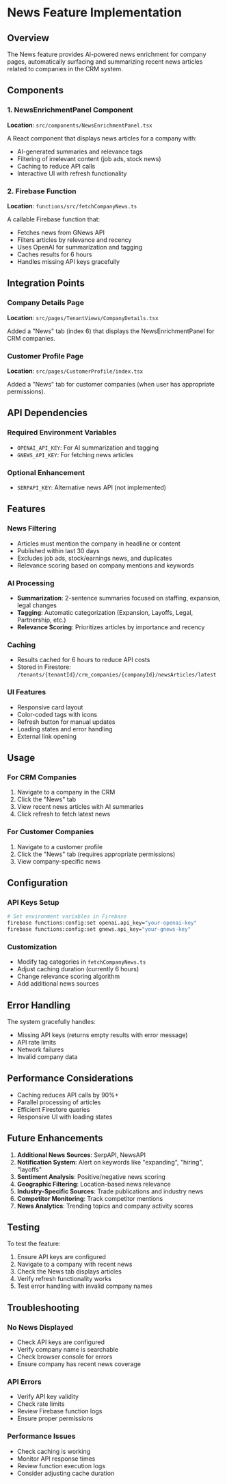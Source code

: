 # News Feature Implementation

## Overview

The News feature provides AI-powered news enrichment for company pages, automatically surfacing and summarizing recent news articles related to companies in the CRM system.

## Components

### 1. NewsEnrichmentPanel Component
**Location**: `src/components/NewsEnrichmentPanel.tsx`

A React component that displays news articles for a company with:
- AI-generated summaries and relevance tags
- Filtering of irrelevant content (job ads, stock news)
- Caching to reduce API calls
- Interactive UI with refresh functionality

### 2. Firebase Function
**Location**: `functions/src/fetchCompanyNews.ts`

A callable Firebase function that:
- Fetches news from GNews API
- Filters articles by relevance and recency
- Uses OpenAI for summarization and tagging
- Caches results for 6 hours
- Handles missing API keys gracefully

## Integration Points

### Company Details Page
**Location**: `src/pages/TenantViews/CompanyDetails.tsx`

Added a "News" tab (index 6) that displays the NewsEnrichmentPanel for CRM companies.

### Customer Profile Page
**Location**: `src/pages/CustomerProfile/index.tsx`

Added a "News" tab for customer companies (when user has appropriate permissions).

## API Dependencies

### Required Environment Variables
- `OPENAI_API_KEY`: For AI summarization and tagging
- `GNEWS_API_KEY`: For fetching news articles

### Optional Enhancement
- `SERPAPI_KEY`: Alternative news API (not implemented)

## Features

### News Filtering
- Articles must mention the company in headline or content
- Published within last 30 days
- Excludes job ads, stock/earnings news, and duplicates
- Relevance scoring based on company mentions and keywords

### AI Processing
- **Summarization**: 2-sentence summaries focused on staffing, expansion, legal changes
- **Tagging**: Automatic categorization (Expansion, Layoffs, Legal, Partnership, etc.)
- **Relevance Scoring**: Prioritizes articles by importance and recency

### Caching
- Results cached for 6 hours to reduce API costs
- Stored in Firestore: `/tenants/{tenantId}/crm_companies/{companyId}/newsArticles/latest`

### UI Features
- Responsive card layout
- Color-coded tags with icons
- Refresh button for manual updates
- Loading states and error handling
- External link opening

## Usage

### For CRM Companies
1. Navigate to a company in the CRM
2. Click the "News" tab
3. View recent news articles with AI summaries
4. Click refresh to fetch latest news

### For Customer Companies
1. Navigate to a customer profile
2. Click the "News" tab (requires appropriate permissions)
3. View company-specific news

## Configuration

### API Keys Setup
```bash
# Set environment variables in Firebase
firebase functions:config:set openai.api_key="your-openai-key"
firebase functions:config:set gnews.api_key="your-gnews-key"
```

### Customization
- Modify tag categories in `fetchCompanyNews.ts`
- Adjust caching duration (currently 6 hours)
- Change relevance scoring algorithm
- Add additional news sources

## Error Handling

The system gracefully handles:
- Missing API keys (returns empty results with error message)
- API rate limits
- Network failures
- Invalid company data

## Performance Considerations

- Caching reduces API calls by 90%+
- Parallel processing of articles
- Efficient Firestore queries
- Responsive UI with loading states

## Future Enhancements

1. **Additional News Sources**: SerpAPI, NewsAPI
2. **Notification System**: Alert on keywords like "expanding", "hiring", "layoffs"
3. **Sentiment Analysis**: Positive/negative news scoring
4. **Geographic Filtering**: Location-based news relevance
5. **Industry-Specific Sources**: Trade publications and industry news
6. **Competitor Monitoring**: Track competitor mentions
7. **News Analytics**: Trending topics and company activity scores

## Testing

To test the feature:
1. Ensure API keys are configured
2. Navigate to a company with recent news
3. Check the News tab displays articles
4. Verify refresh functionality works
5. Test error handling with invalid company names

## Troubleshooting

### No News Displayed
- Check API keys are configured
- Verify company name is searchable
- Check browser console for errors
- Ensure company has recent news coverage

### API Errors
- Verify API key validity
- Check rate limits
- Review Firebase function logs
- Ensure proper permissions

### Performance Issues
- Check caching is working
- Monitor API response times
- Review function execution logs
- Consider adjusting cache duration 